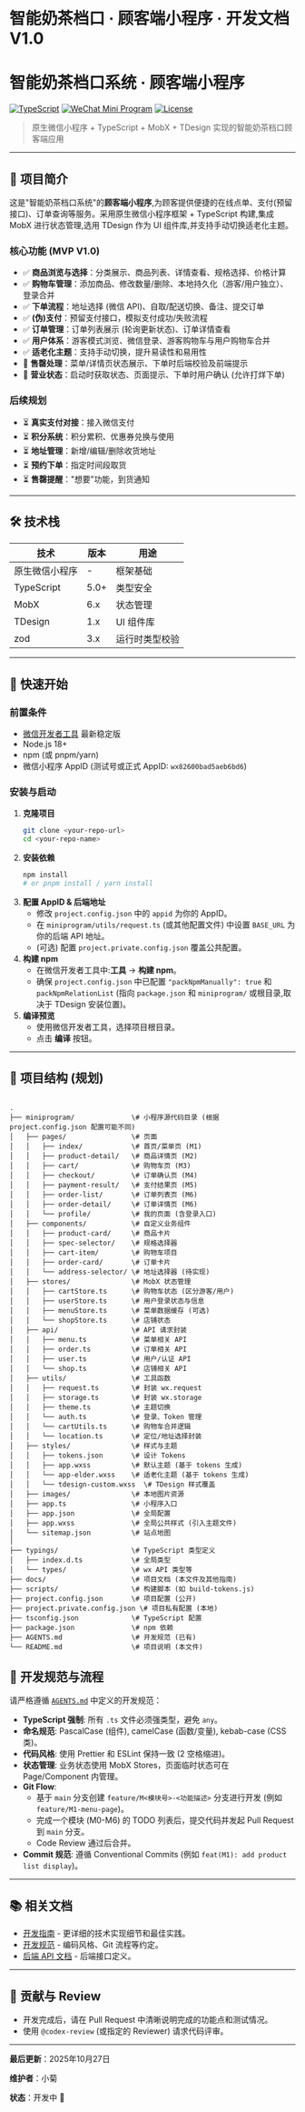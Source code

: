 # 智能奶茶档口 · 顾客端小程序 · 开发文档 V1.0

# 智能奶茶档口系统 · 顾客端小程序

[![TypeScript](https://img.shields.io/badge/TypeScript-5.0-blue.svg)](https://www.typescriptlang.org/)
[![WeChat Mini Program](https://img.shields.io/badge/WeChat-Mini%20Program-07c160.svg)](https://developers.weixin.qq.com/miniprogram/dev/framework/)
[![License](https://img.shields.io/badge/license-Private-red.svg)]()

> 原生微信小程序 + TypeScript + MobX + TDesign 实现的智能奶茶档口顾客端应用

---

## 📖 项目简介

这是"智能奶茶档口系统"的**顾客端小程序**,为顾客提供便捷的在线点单、支付(预留接口)、订单查询等服务。采用原生微信小程序框架 + TypeScript 构建,集成 MobX 进行状态管理,选用 TDesign 作为 UI 组件库,并支持手动切换适老化主题。

### 核心功能 (MVP V1.0)

- ✅ **商品浏览与选择**：分类展示、商品列表、详情查看、规格选择、价格计算
- ✅ **购物车管理**：添加商品、修改数量/删除、本地持久化（游客/用户独立）、登录合并
- ✅ **下单流程**：地址选择 (微信 API)、自取/配送切换、备注、提交订单
- ✅ **(伪)支付**：预留支付接口，模拟支付成功/失败流程
- ✅ **订单管理**：订单列表展示 (轮询更新状态)、订单详情查看
- ✅ **用户体系**：游客模式浏览、微信登录、游客购物车与用户购物车合并
- ✅ **适老化主题**：支持手动切换，提升易读性和易用性
- 🚧 **售罄处理**：菜单/详情页状态展示、下单时后端校验及前端提示
- 🚧 **营业状态**：启动时获取状态、页面提示、下单时用户确认 (允许打烊下单)

### 后续规划

- ⏳ **真实支付对接**：接入微信支付
- ⏳ **积分系统**：积分累积、优惠券兑换与使用
- ⏳ **地址管理**：新增/编辑/删除收货地址
- ⏳ **预约下单**：指定时间段取货
- ⏳ **售罄提醒**："想要"功能，到货通知

---

## 🛠 技术栈

| 技术             | 版本 | 用途           |
|------------------|------|----------------|
| 原生微信小程序   | -    | 框架基础       |
| TypeScript       | 5.0+ | 类型安全       |
| MobX             | 6.x  | 状态管理       |
| TDesign          | 1.x  | UI 组件库      |
| zod              | 3.x  | 运行时类型校验 |

---

## 🚀 快速开始

### 前置条件

- [微信开发者工具](https://developers.weixin.qq.com/miniprogram/dev/devtools/download.html) 最新稳定版
- Node.js 18+
- npm (或 pnpm/yarn)
- 微信小程序 AppID (测试号或正式 AppID: `wx82600bad5aeb6bd6`)

### 安装与启动

1.  **克隆项目**
    ```bash
    git clone <your-repo-url>
    cd <your-repo-name>
    ```
2.  **安装依赖**
    ```bash
    npm install
    # or pnpm install / yarn install
    ```
3.  **配置 AppID & 后端地址**
    - 修改 `project.config.json` 中的 `appid` 为你的 AppID。
    - 在 `miniprogram/utils/request.ts` (或其他配置文件) 中设置 `BASE_URL` 为你的后端 API 地址。
    - (可选) 配置 `project.private.config.json` 覆盖公共配置。
4.  **构建 npm**
    - 在微信开发者工具中:**工具** → **构建 npm**。
    - 确保 `project.config.json` 中已配置 `"packNpmManually": true` 和 `packNpmRelationList` (指向 `package.json` 和 `miniprogram/` 或根目录,取决于 TDesign 安装位置)。
5.  **编译预览**
    - 使用微信开发者工具，选择项目根目录。
    - 点击 **编译** 按钮。

---

## 📁 项目结构 (规划)

````

.
├── miniprogram/              \# 小程序源代码目录 (根据 project.config.json 配置可能不同)
│   ├── pages/                \# 页面
│   │   ├── index/            \# 首页/菜单页 (M1)
│   │   ├── product-detail/   \# 商品详情页 (M2)
│   │   ├── cart/             \# 购物车页 (M3)
│   │   ├── checkout/         \# 订单确认页 (M4)
│   │   ├── payment-result/   \# 支付结果页 (M5)
│   │   ├── order-list/       \# 订单列表页 (M6)
│   │   ├── order-detail/     \# 订单详情页 (M6)
│   │   └── profile/          \# 我的页面 (含登录入口)
│   ├── components/           \# 自定义业务组件
│   │   ├── product-card/     \# 商品卡片
│   │   ├── spec-selector/    \# 规格选择器
│   │   ├── cart-item/        \# 购物车项目
│   │   ├── order-card/       \# 订单卡片
│   │   └── address-selector/ \# 地址选择器 (待实现)
│   ├── stores/               \# MobX 状态管理
│   │   ├── cartStore.ts      \# 购物车状态 (区分游客/用户)
│   │   ├── userStore.ts      \# 用户登录状态与信息
│   │   ├── menuStore.ts      \# 菜单数据缓存 (可选)
│   │   └── shopStore.ts      \# 店铺状态
│   ├── api/                  \# API 请求封装
│   │   ├── menu.ts           \# 菜单相关 API
│   │   ├── order.ts          \# 订单相关 API
│   │   ├── user.ts           \# 用户/认证 API
│   │   └── shop.ts           \# 店铺相关 API
│   ├── utils/                \# 工具函数
│   │   ├── request.ts        \# 封装 wx.request
│   │   ├── storage.ts        \# 封装 wx.storage
│   │   ├── theme.ts          \# 主题切换
│   │   └── auth.ts           \# 登录、Token 管理
│   │   └── cartUtils.ts      \# 购物车合并逻辑
│   │   └── location.ts       \# 定位/地址选择封装
│   ├── styles/               \# 样式与主题
│   │   ├── tokens.json       \# 设计 Tokens
│   │   ├── app.wxss          \# 默认主题 (基于 tokens 生成)
│   │   └── app-elder.wxss    \# 适老化主题 (基于 tokens 生成)
│   │   └── tdesign-custom.wxss  \# TDesign 样式覆盖
│   ├── images/               \# 本地图片资源
│   ├── app.ts                \# 小程序入口
│   ├── app.json              \# 全局配置
│   ├── app.wxss              \# 全局公共样式 (引入主题文件)
│   └── sitemap.json          \# 站点地图
│
├── typings/                  \# TypeScript 类型定义
│   ├── index.d.ts            \# 全局类型
│   └── types/                \# wx API 类型等
├── docs/                     \# 项目文档 (本文件及其他指南)
├── scripts/                  \# 构建脚本 (如 build-tokens.js)
├── project.config.json       \# 项目配置 (公开)
├── project.private.config.json \# 项目私有配置 (本地)
├── tsconfig.json             \# TypeScript 配置
├── package.json              \# npm 依赖
├── AGENTS.md                 \# 开发规范 (已有)
└── README.md                 \# 项目说明 (本文件)

````

## 🔧 开发规范与流程

请严格遵循 [`AGENTS.md`](./AGENTS.md) 中定义的开发规范：

- **TypeScript 强制**: 所有 `.ts` 文件必须强类型，避免 `any`。
- **命名规范**: PascalCase (组件), camelCase (函数/变量), kebab-case (CSS 类)。
- **代码风格**: 使用 Prettier 和 ESLint 保持一致 (2 空格缩进)。
- **状态管理**: 业务状态使用 MobX Stores，页面临时状态可在 Page/Component 内管理。
- **Git Flow**:
    - 基于 `main` 分支创建 `feature/M<模块号>-<功能描述>` 分支进行开发 (例如 `feature/M1-menu-page`)。
    - 完成一个模块 (M0-M6) 的 TODO 列表后，提交代码并发起 Pull Request 到 `main` 分支。
    - Code Review 通过后合并。
- **Commit 规范**: 遵循 Conventional Commits (例如 `feat(M1): add product list display`)。

---

## 📚 相关文档

- [开发指南](./docs/develop.md) - 更详细的技术实现细节和最佳实践。
- [开发规范](./AGENTS.md) - 编码风格、Git 流程等约定。
- [后端 API 文档](./naicha-openapi.json) - 后端接口定义。

---

## 🤝 贡献与 Review

- 开发完成后，请在 Pull Request 中清晰说明完成的功能点和测试情况。
- 使用 `@codex-review` (或指定的 Reviewer) 请求代码评审。

---

**最后更新**：2025年10月27日

**维护者**：小菊

**状态**：开发中 🚧
